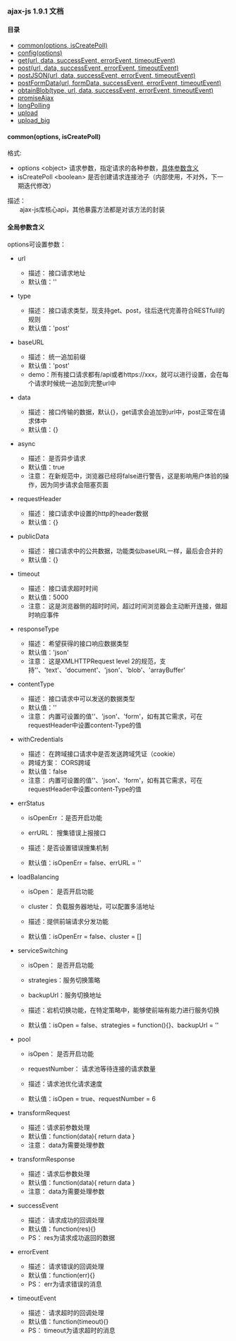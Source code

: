 ### ajax-js 1.9.1 文档

#### 目录

 *  [common(options, isCreatePoll)](#common)
 *  [config(options)](#config)
 *  [get(url, data, successEvent, errorEvent, timeoutEvent)](#get)
 *  [post(url, data, successEvent, errorEvent, timeoutEvent)](#post)
 *  [postJSON(url, data, successEvent, errorEvent, timeoutEvent)](#postJSON)
 *  [postFormData(url, formData, successEvent, errorEvent, timeoutEvent)](#postFormData)
 *  [obtainBlob(type, url, data, successEvent, errorEvent, timeoutEvent)](#obtainBlob)
 *  [promiseAjax](#promiseAjax)
 *  [longPolling](#longPolling)
 *  [upload](#upload)
 *  [upload_big](#upload_big)
 
#### <span id=common> common(options, isCreatePoll)</span>
格式:  
 * options  \<object\>  请求参数，指定请求的各种参数，[具体参数含义](#detail)
 * isCreatePoll  \<boolean\>  是否创建请求连接池子（内部使用，不对外，下一期迭代修改）
 
描述：  
　　ajax-js库核心api，其他暴露方法都是对该方法的封装  





#### 全局参数含义
options可设置参数：
 * url 
    * 描述： 接口请求地址    
    * 默认值：''
    
 * type 
    * 描述： 接口请求类型，现支持get、post，往后迭代完善符合RESTfull的规则    
    * 默认值：'post'
     
 * baseURL 
    * 描述：  统一追加前缀
    * 默认值：'post'
    * demo：所有接口请求都有/api或者https://xxx，就可以进行设置，会在每个请求时候统一追加到完整url中   
      
 * data 
    * 描述： 接口传输的数据，默认{}，get请求会追加到url中，post正常在请求体中
    * 默认值：{}
      
 * async 
    * 描述： 是否异步请求
    * 默认值：true
    * 注意： 在新规范中，浏览器已经将false进行警告，这是影响用户体验的操作，因为同步请求会阻塞页面
      
 * requestHeader
    * 描述： 接口请求中设置的http的header数据    
    * 默认值：{}
      
 * publicData
    * 描述： 接口请求中的公共数据，功能类似baseURL一样，最后会合并的
    * 默认值：{}
      
 * timeout
    * 描述： 接口请求超时时间
    * 默认值：5000
    * 注意： 这是浏览器侧的超时时间，超过时间浏览器会主动断开连接，做超时响应事件
      
 * responseType
    * 描述： 希望获得的接口响应数据类型
    * 默认值：'json'
    * 注意： 这是XMLHTTPRequest level 2的规范，支持''、'text'、'document'、'json'、'blob'、'arrayBuffer'
    
 * contentType
    * 描述： 接口请求中可以发送的数据类型
    * 默认值：''
    * 注意： 内置可设置的值''、'json'、'form'，如有其它需求，可在requestHeader中设置content-Type的值
    
 * withCredentials
    * 描述： 在跨域接口请求中是否发送跨域凭证（cookie）
    * 跨域方案： CORS跨域
    * 默认值：false
    * 注意： 内置可设置的值''、'json'、'form'，如有其它需求，可在requestHeader中设置content-Type的值
    
 * errStatus
    * isOpenErr ：是否开启功能
    * errURL： 搜集错误上报接口
    
    * 描述：是否设置错误搜集机制
    * 默认值：isOpenErr = false、errURL = ''
    
 * loadBalancing
    * isOpen： 是否开启功能
    * cluster： 负载服务器地址，可以配置多活地址
    
    * 描述：提供前端请求分发功能
    * 默认值：isOpenErr = false、cluster = []
    
 * serviceSwitching
    * isOpen： 是否开启功能
    * strategies：服务切换策略
    * backupUrl：服务切换地址
    
    * 描述：宕机切换功能，在特定策略中，能够使前端有能力进行服务切换
    * 默认值：isOpen = false、strategies = function(){}、backupUrl = ''
    
 * pool
    * isOpen： 是否开启功能
    * requestNumber： 请求池等待连接的请求数量
    
    * 描述：请求池优化请求速度
    * 默认值：isOpen = true、requestNumber = 6
    
 * transformRequest
    * 描述：请求前参数处理
    * 默认值：function(data){ return data }
    * 注意： data为需要处理参数
    
 * transformResponse
    * 描述：请求后参数处理
    * 默认值：function(data){ return data }
    * 注意： data为需要处理参数
    
 * successEvent
    * 描述： 请求成功的回调处理
    * 默认值：function(res){}
    * PS： res为请求成功返回的数据
    
 * errorEvent
    * 描述： 请求错误的回调处理
    * 默认值：function(err){}
    * PS： err为请求错误的消息
    
 * timeoutEvent
    * 描述： 请求超时的回调处理
    * 默认值：function(timeout){}
    * PS： timeout为请求超时的消息
